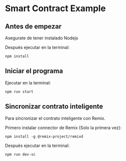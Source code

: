 # Smart Contract Example
## Antes de empezar
Asegurate de tener instalado Nodejs

Después ejecutar en la terminal:
```
npm install
``` 

## Iniciar el programa
Ejecutar en la terminal:
```
npm run start
```

## Sincronizar contrato inteligente 
Para sincronizar el contrato inteligente con Remix.

Primero instalar connector de Remix (Solo la primera vez):
```
npm install -g @remix-project/remixd
```

Después ejecutar en la terminal:
```
npm run dev-sc
```
